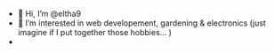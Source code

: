 - 👋 Hi, I’m @eltha9
- 👀 I’m interested in web developement, gardening & electronics (just imagine if I put together those hobbies... )
- 
